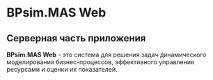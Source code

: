# BPsim.MAS Web
## Серверная часть приложения

**BPsim.MAS Web** - это система для решения задач динамического моделирования бизнес-процессов, эффективного управления ресурсами и оценки их показателей.
